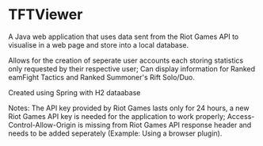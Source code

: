 # TFTViewer


A Java web application that uses data sent from the Riot Games API to visualise in a web page and store into a local database.


Allows for the creation of seperate user accounts each storing statistics only requested by their respective user;
Can display information for Ranked eamFight Tactics and Ranked Summoner's Rift Solo/Duo.

Created using Spring with H2 dataabase

Notes:
The API key provided by Riot Games lasts only for 24 hours, a new Riot Games API key is needed for the application to work properly;
Access-Control-Allow-Origin is missing from Riot Games API response header and needs to be added seperately (Example: Using a browser plugin).

